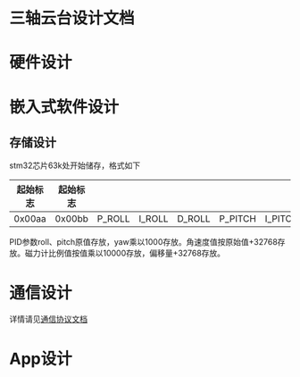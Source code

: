三轴云台设计文档
==========================



# 硬件设计




# 嵌入式软件设计

## 存储设计
stm32芯片63k处开始储存，格式如下

| 起始标志 |  起始标志 |     |     | ||||||||||||||||
| --- | --- | --- | --- |-|-|-|-|-|-|-|-|-|-|-|-|-|-|-|-|
|0x00aa| 0x00bb |P_ROLL |I_ROLL| D_ROLL |P_PITCH |I_PITCH |D_PITCH |P_YAW |I_YAW |D_YAW |GYRO_OFFSET_X |GYRO_OFFSE_Y |GYRO_OFFSET_Z |MAG_OFFSET_RATIO_X |MAG_OFFSET_RATIO_Y |MAG_OFFSET_RATIO_Z|MAG_OFFSET_BIAS_X |MAG_OFFSET_BIAS_Y |MAG_OFFSET_BIAS_Z|

PID参数roll、pitch原值存放，yaw乘以1000存放。角速度值按原始值+32768存放。磁力计比例值按值乘以10000存放，偏移量+32768存放。

# 通信设计
详情请见[通信协议文档](./通信协议.md)




# App设计



